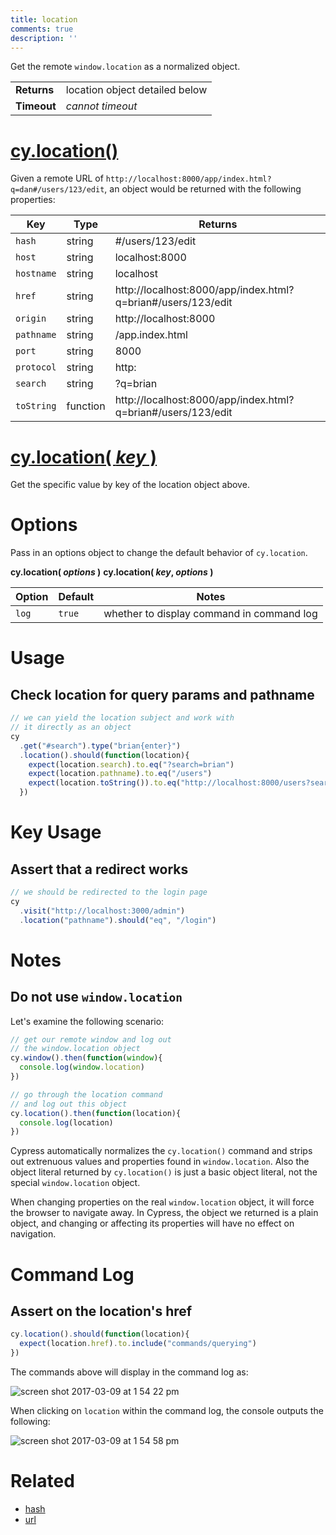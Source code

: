```yaml
---
title: location
comments: true
description: ''
---
```


Get the remote `window.location` as a normalized object.

| | |
|--- | --- |
| **Returns** | location object detailed below |
| **Timeout** | *cannot timeout* |

# [cy.location()](#usage)

Given a remote URL of `http://localhost:8000/app/index.html?q=dan#/users/123/edit`, an object would be returned with the following properties:

Key | Type | Returns
--- | --- | ----
`hash` | string | #/users/123/edit
`host` | string | localhost:8000
`hostname` | string | localhost
`href` | string | http://localhost:8000/app/index.html?q=brian#/users/123/edit
`origin` | string | http://localhost:8000
`pathname` | string | /app.index.html
`port` | string | 8000
`protocol` | string | http:
`search` | string | ?q=brian
`toString` | function | http://localhost:8000/app/index.html?q=brian#/users/123/edit

# [cy.location( *key* )](#key-usage)

Get the specific value by key of the location object above.

# Options

Pass in an options object to change the default behavior of `cy.location`.

**cy.location( *options* )**
**cy.location( *key*, *options* )**

Option | Default | Notes
--- | --- | ---
`log` | `true` | whether to display command in command log

# Usage

## Check location for query params and pathname

```javascript
// we can yield the location subject and work with
// it directly as an object
cy
  .get("#search").type("brian{enter}")
  .location().should(function(location){
    expect(location.search).to.eq("?search=brian")
    expect(location.pathname).to.eq("/users")
    expect(location.toString()).to.eq("http://localhost:8000/users?search=brian")
  })
```

# Key Usage

## Assert that a redirect works

```javascript
// we should be redirected to the login page
cy
  .visit("http://localhost:3000/admin")
  .location("pathname").should("eq", "/login")
```

# Notes

## Do not use `window.location`

Let's examine the following scenario:

```javascript
// get our remote window and log out
// the window.location object
cy.window().then(function(window){
  console.log(window.location)
})
```

```javascript
// go through the location command
// and log out this object
cy.location().then(function(location){
  console.log(location)
})
```

Cypress automatically normalizes the `cy.location()` command and strips out extrenuous values and properties found in `window.location`. Also the object literal returned by `cy.location()` is just a basic object literal, not the special `window.location` object.

When changing properties on the real `window.location` object, it will force the browser to navigate away. In Cypress, the object we returned is a plain object, and changing or affecting its properties will have no effect on navigation.

# Command Log

## Assert on the location's href

```javascript
cy.location().should(function(location){
  expect(location.href).to.include("commands/querying")
})
```

The commands above will display in the command log as:

![screen shot 2017-03-09 at 1 54 22 pm](https://cloud.githubusercontent.com/assets/1268976/23765705/0768366a-04d0-11e7-8936-beb7d546cbc7.png)

When clicking on `location` within the command log, the console outputs the following:

![screen shot 2017-03-09 at 1 54 58 pm](https://cloud.githubusercontent.com/assets/1268976/23765706/089375e0-04d0-11e7-8344-5872c6f270b2.png)

# Related

- [hash](https://on.cypress.io/api/hash)
- [url](https://on.cypress.io/api/url)
